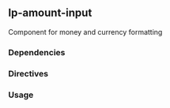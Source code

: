 ## lp-amount-input
Component for money and currency formatting

### Dependencies

### Directives

### Usage
